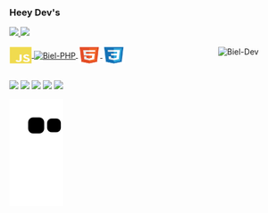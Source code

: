 ### Heey Dev's
<div>
  <a href="https://github.com/GabrielAguiarDev">
  <img height="180em" src="https://github-readme-stats.vercel.app/api?username=gabrielaguiardev&show_icons=true&theme=dracula&include_all_commits=true&count_private=true"/>
  <img height="180em" src="https://github-readme-stats.vercel.app/api/top-langs/?username=gabrielaguiardev&theme=dracula"/>
</div>
  
 <div style="display: inline_block"><br>
  <img align="center" alt="Biel-Js" height="30" width="40" src="https://raw.githubusercontent.com/devicons/devicon/master/icons/javascript/javascript-plain.svg">
  <img align="center" alt="Biel-PHP" height="45" width="55" src="https://cdn.jsdelivr.net/gh/devicons/devicon/icons/php/php-original.svg">
  <img align="center" alt="Biel-HTML" height="30" width="40" src="https://raw.githubusercontent.com/devicons/devicon/master/icons/html5/html5-original.svg">
  <img align="center" alt="Biel-CSS" height="30" width="40" src="https://raw.githubusercontent.com/devicons/devicon/master/icons/css3/css3-original.svg">
  <img align="right" alt="Biel-Dev" width="130" height="130" src="https://i.picasion.com/pic91/acd9411dc6d8212d5c11070cfd7758f0.gif"

</div>
   
  ##
  
  <div> 
  <a href="https://t.me/Souobiel" target="_blank"><img src="https://img.shields.io/badge/Telegram-2CA5E0?style=for-the-badge&logo=telegram&logoColor=white" target="_blank"></a>
  <a href="https://www.instagram.com/gabriel_aguiar_dev/" target="_blank"><img src="https://img.shields.io/badge/-Instagram-%23E4405F?style=for-the-badge&logo=instagram&logoColor=white" target="_blank"></a>
 <a href="https://twitter.com/Gabriel_Dev19" target="_blank"><img src="https://img.shields.io/badge/Twitter-1DA1F2?style=for-the-badge&logo=twitter&logoColor=white" target="_blank"></a> 
  <a href = "mailto:gabriel.aguiar.dev@gmail.com"><img src="https://img.shields.io/badge/-Gmail-%23333?style=for-the-badge&logo=gmail&logoColor=white" target="_blank"></a>
  <a href="https://www.linkedin.com/in/gabriel-aguiar-dev" target="_blank"><img src="https://img.shields.io/badge/-LinkedIn-%230077B5?style=for-the-badge&logo=linkedin&logoColor=white" target="_blank"></a> 
  </div>
   
   ![Snake animation](https://github.com/gabrielaguiardev/gabrielaguiardev/blob/output/github-contribution-grid-snake.svg)

